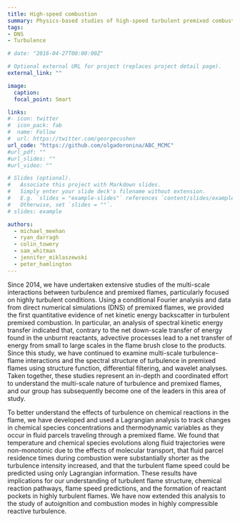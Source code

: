 ```yaml
---
title: High-speed combustion
summary: Physics-based studies of high-speed turbulent premixed combustion
tags:
- DNS
- Turbulence

# date: "2016-04-27T00:00:00Z"

# Optional external URL for project (replaces project detail page).
external_link: ""

image:
  caption:
  focal_point: Smart

links:
#- icon: twitter
#  icon_pack: fab
#  name: Follow
#  url: https://twitter.com/georgecushen
url_code: "https://github.com/olgadoronina/ABC_MCMC"
#url_pdf: ""
#url_slides: ""
#url_video: ""

# Slides (optional).
#   Associate this project with Markdown slides.
#   Simply enter your slide deck's filename without extension.
#   E.g. `slides = "example-slides"` references `content/slides/example-slides.md`.
#   Otherwise, set `slides = ""`.
# slides: example

authors:
  - michael_meehan
  - ryan_darragh
  - colin_towery
  - sam_whitman
  - jennifer_miklaszewski
  - peter_hamlington
---
```


Since 2014, we have undertaken extensive studies of the multi-scale interactions between turbulence and premixed flames, particularly focused on highly turbulent conditions. Using a conditional Fourier analysis and data from direct numerical simulations (DNS) of premixed flames, we provided the first quantitative evidence of net kinetic energy backscatter in turbulent premixed combustion. In particular, an analysis of spectral kinetic energy transfer indicated that, contrary to the net down-scale transfer of energy found in the unburnt reactants, advective processes lead to a net transfer of energy from small to large scales in the flame brush close to the products. Since this study, we have continued to examine multi-scale turbulence-flame interactions and the spectral structure of turbulence in premixed flames using structure function, differential filtering, and wavelet analyses. Taken together, these studies represent an in-depth and coordinated effort to understand the multi-scale nature of turbulence and premixed flames, and our group has subsequently become one of the leaders in this area of study. 

To better understand the effects of turbulence on chemical reactions in the flame, we have developed and used a Lagrangian analysis to track changes in chemical species concentrations and thermodynamic variables as they occur in fluid parcels traveling through a premixed flame. We found that temperature and chemical species evolutions along fluid trajectories were non-monotonic due to the effects of molecular transport, that fluid parcel residence times during combustion were substantially shorter as the turbulence intensity increased, and that the turbulent flame speed could be predicted using only Lagrangian information. These results have implications for our understanding of turbulent flame structure, chemical reaction pathways, flame speed predictions, and the formation of reactant pockets in highly turbulent flames. We have now extended this analysis to the study of autoignition and combustion modes in highly compressible reactive turbulence. 

